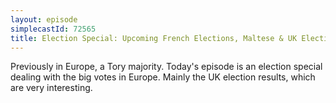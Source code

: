 ```yaml
---
layout: episode
simplecastId: 72565
title: Election Special: Upcoming French Elections, Maltese & UK Election results
---
```


Previously in Europe, a Tory majority. Today's episode is an election special dealing with the big votes in Europe. Mainly the UK election results, which are very interesting.

